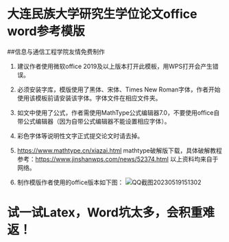 # 大连民族大学研究生学位论文office word参考模版
##信息与通信工程学院友情免费制作

1.	建议作者使用微软office 2019及以上版本打开此模板，用WPS打开会产生错误。
2.	必须安装字库，模版使用了黑体、宋体、Times New Roman字体，作者开始使用该模板前请安装该字体。字体文件在相应文件夹。
3.	如文中使用了公式，作者需使用MathType公式编辑器7.0，不要使用office自带公式编辑器（因为自带公式编辑器不能设置相应字体）。
4.	彩色字体等说明性文字正式提交论文时请去掉。
5.	https://www.mathtype.cn/xiazai.html mathtype破解版下载，具体破解教程参考：https://www.jinshanwps.com/news/52374.html 以上资料均来自于网络。

6. 制作模版作者使用的office版本如下图：
![QQ截图20230519151302](https://github.com/neumason/DLNU/assets/18734032/8eb35f57-ebd5-4d75-bcde-1e85c5103d7c)

# 试一试Latex，Word坑太多，会积重难返！
